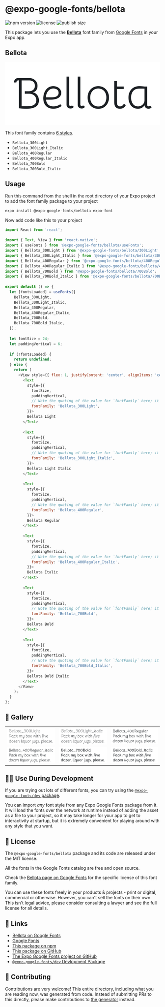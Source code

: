 # @expo-google-fonts/bellota

![npm version](https://flat.badgen.net/npm/v/@expo-google-fonts/bellota)
![license](https://flat.badgen.net/github/license/expo/google-fonts)
![publish size](https://flat.badgen.net/packagephobia/install/@expo-google-fonts/bellota)

This package lets you use the [**Bellota**](https://fonts.google.com/specimen/Bellota) font family from [Google Fonts](https://fonts.google.com/) in your Expo app.

## Bellota

![Bellota](./font-family.png)

This font family contains [6 styles](#-gallery).

- `Bellota_300Light`
- `Bellota_300Light_Italic`
- `Bellota_400Regular`
- `Bellota_400Regular_Italic`
- `Bellota_700Bold`
- `Bellota_700Bold_Italic`

## Usage

Run this command from the shell in the root directory of your Expo project to add the font family package to your project
```sh
expo install @expo-google-fonts/bellota expo-font
```

Now add code like this to your project
```js
import React from 'react';

import { Text, View } from 'react-native';
import { useFonts } from '@expo-google-fonts/bellota/useFonts';
import { Bellota_300Light } from '@expo-google-fonts/bellota/300Light';
import { Bellota_300Light_Italic } from '@expo-google-fonts/bellota/300Light_Italic';
import { Bellota_400Regular } from '@expo-google-fonts/bellota/400Regular';
import { Bellota_400Regular_Italic } from '@expo-google-fonts/bellota/400Regular_Italic';
import { Bellota_700Bold } from '@expo-google-fonts/bellota/700Bold';
import { Bellota_700Bold_Italic } from '@expo-google-fonts/bellota/700Bold_Italic';

export default () => {
  let [fontsLoaded] = useFonts({
    Bellota_300Light,
    Bellota_300Light_Italic,
    Bellota_400Regular,
    Bellota_400Regular_Italic,
    Bellota_700Bold,
    Bellota_700Bold_Italic,
  });

  let fontSize = 24;
  let paddingVertical = 6;

  if (!fontsLoaded) {
    return undefined;
  } else {
    return (
      <View style={{ flex: 1, justifyContent: 'center', alignItems: 'center' }}>
        <Text
          style={{
            fontSize,
            paddingVertical,
            // Note the quoting of the value for `fontFamily` here; it expects a string!
            fontFamily: 'Bellota_300Light',
          }}>
          Bellota Light
        </Text>

        <Text
          style={{
            fontSize,
            paddingVertical,
            // Note the quoting of the value for `fontFamily` here; it expects a string!
            fontFamily: 'Bellota_300Light_Italic',
          }}>
          Bellota Light Italic
        </Text>

        <Text
          style={{
            fontSize,
            paddingVertical,
            // Note the quoting of the value for `fontFamily` here; it expects a string!
            fontFamily: 'Bellota_400Regular',
          }}>
          Bellota Regular
        </Text>

        <Text
          style={{
            fontSize,
            paddingVertical,
            // Note the quoting of the value for `fontFamily` here; it expects a string!
            fontFamily: 'Bellota_400Regular_Italic',
          }}>
          Bellota Italic
        </Text>

        <Text
          style={{
            fontSize,
            paddingVertical,
            // Note the quoting of the value for `fontFamily` here; it expects a string!
            fontFamily: 'Bellota_700Bold',
          }}>
          Bellota Bold
        </Text>

        <Text
          style={{
            fontSize,
            paddingVertical,
            // Note the quoting of the value for `fontFamily` here; it expects a string!
            fontFamily: 'Bellota_700Bold_Italic',
          }}>
          Bellota Bold Italic
        </Text>
      </View>
    );
  }
};

```

## 🔡 Gallery


||||
|-|-|-|
|![Bellota_300Light](./Bellota_300Light.ttf.png)|![Bellota_300Light_Italic](./Bellota_300Light_Italic.ttf.png)|![Bellota_400Regular](./Bellota_400Regular.ttf.png)||
|![Bellota_400Regular_Italic](./Bellota_400Regular_Italic.ttf.png)|![Bellota_700Bold](./Bellota_700Bold.ttf.png)|![Bellota_700Bold_Italic](./Bellota_700Bold_Italic.ttf.png)||


## 👩‍💻 Use During Development

If you are trying out lots of different fonts, you can try using the [`@expo-google-fonts/dev` package](https://github.com/expo/google-fonts/tree/master/font-packages/dev#readme).

You can import *any* font style from any Expo Google Fonts package from it. It will load the fonts
over the network at runtime instead of adding the asset as a file to your project, so it may take longer
for your app to get to interactivity at startup, but it is extremely convenient
for playing around with any style that you want.

## 📖 License

The `@expo-google-fonts/bellota` package and its code are released under the MIT license.

All the fonts in the Google Fonts catalog are free and open source.

Check the [Bellota page on Google Fonts](https://fonts.google.com/specimen/Bellota) for the specific license of this font family.

You can use these fonts freely in your products & projects - print or digital, commercial or otherwise. However, you can't sell the fonts on their own. This isn't legal advice, please consider consulting a lawyer and see the full license for all details.

## 🔗 Links

- [Bellota on Google Fonts](https://fonts.google.com/specimen/Bellota)
- [Google Fonts](https://fonts.google.com/)
- [This package on npm](https://www.npmjs.com/package/@expo-google-fonts/bellota)
- [This package on GitHub](https://github.com/expo/google-fonts/tree/master/font-packages/bellota)
- [The Expo Google Fonts project on GitHub](https://github.com/expo/google-fonts)
- [`@expo-google-fonts/dev` Devlopment Package](https://github.com/expo/google-fonts/tree/master/font-packages/dev)

## 🤝 Contributing

Contributions are very welcome! This entire directory, including what you are reading now, was generated from code. Instead of submitting PRs to this directly, please make contributions to [the generator](https://github.com/expo/google-fonts/tree/master/packages/generator) instead.
